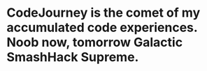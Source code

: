 # CodeJourney is the comet of my accumulated code experiences. Noob now, tomorrow Galactic SmashHack Supreme.
